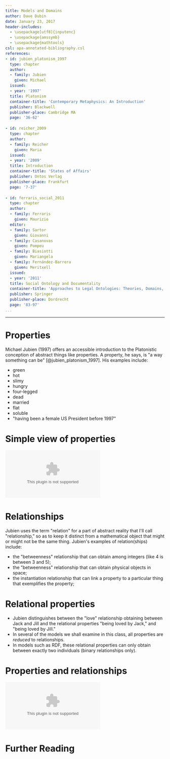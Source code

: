```yaml
---
title: Models and Domains
author: Dave Dubin
date: January 23, 2017
header-includes:
  - \usepackage[utf8]{inputenc}
  - \usepackage{amssymb}
  - \usepackage{mathtools}
csl: apa-annotated-bibliography.csl
references:
- id: jubien_platonism_1997
  type: chapter
  author:
  - family: Jubien
    given: Michael
  issued:
  - year: '1997'
  title: Platonism
  container-title: 'Contemporary Metaphysics: An Introduction'
  publisher: Blackwell
  publisher-place: Cambridge MA
  page: '36-62'

- id: reicher_2009
  type: chapter
  author:
  - family: Reicher
    given: Maria
  issued:
  - year: '2009'
  title: Introduction
  container-title: 'States of Affairs'
  publisher: Ontos Verlag
  publisher-place: Frankfurt
  page: '7-37'

- id: ferraris_social_2011
  type: chapter
  author:
  - family: Ferraris
    given: Maurizio
  editor:
  - family: Sartor
    given: Giovanni
  - family: Casanovas
    given: Pompeu
  - family: Biasiotti
    given: Mariangela
  - family: Fernández-Barrera
    given: Meritxell
  issued:
  - year: '2011'
  title: Social Ontology and Documentality
  container-title: 'Approaches to Legal Ontologies: Theories, Domains, Methodologies'
  publisher: Springer
  publisher-place: Dordrecht
  page: '83-97'
...
```

---

# Properties
Michael Jubien (1997) offers an accessible introduction to the Platonistic conception of
abstract things like properties. A property, he says, is "a way something can be" [@jubien_platonism_1997].
His examples include:

 - green
 - hot
 - slimy
 - hungry
 - four-legged
 - dead
 - married
 - flat
 - soluble
 - "having been a female US President before 1997"

# Simple view of properties

![properties](propertiesRelations.eps)



# Relationships
Jubien uses the term "relation" for a part of abstract reality that I'll call "relationship,"
so as to keep it distinct from a mathematical object that might or might not be the same thing.
Jubien's examples of relation(ships) include:

 - the "betweenness" relationship that can obtain among integers (like 4 is between 3 and 5);
 - the "betweenness" relationship that can obtain physical objects in space;
 - the instantiation relationship that can link a property to a particular thing that exemplifies the property;

# Relational properties

 - Jubien distinguishes between the "love" relationship obtaining between Jack and Jill
   and the relational properties "being loved by Jack," and "being loved by Jill."
 - In several of the models we shall examine in this class, all properties are *reduced*
   to relationships.
 - In models such as RDF, these relational properties can only obtain between
   exactly two individuals (binary relationships only).

# Properties and relationships

![properties](propertiesRelations2.eps)


# Further Reading